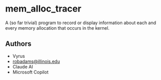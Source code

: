 # mem_alloc_tracer

A (so far trivial) program to record or display information
about each and every memory allocation that occurs in the
kernel.

## Authors

* Vyrus
* robadams@illinois.edu
* Claude AI
* Microsoft Copilot
